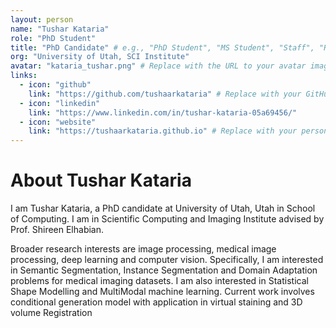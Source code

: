 ```yaml
---
layout: person
name: "Tushar Kataria"
role: "PhD Student" 
title: "PhD Candidate" # e.g., "PhD Student", "MS Student", "Staff", "Researcher", "Alumni"
org: "University of Utah, SCI Institute"
avatar: "kataria_tushar.png" # Replace with the URL to your avatar image
links:
  - icon: "github"
    link: "https://github.com/tushaarkataria" # Replace with your GitHub profile link
  - icon: "linkedin"
    link: "https://www.linkedin.com/in/tushar-kataria-05a69456/"
  - icon: "website"
    link: "https://tushaarkataria.github.io" # Replace with your personal website link
---
```


# About Tushar Kataria

I am Tushar Kataria, a PhD candidate at University of Utah, Utah in School of Computing. I am in Scientific Computing and Imaging Institute advised by Prof. Shireen Elhabian.

Broader research interests are image processing, medical image processing, deep learning and computer vision. Specifically, I am interested in Semantic Segmentation, Instance Segmentation and Domain Adaptation problems for medical imaging datasets. I am also interested in Statistical Shape Modelling and MultiModal machine learning. Current work involves conditional generation model with application in virtual staining and 3D volume Registration

